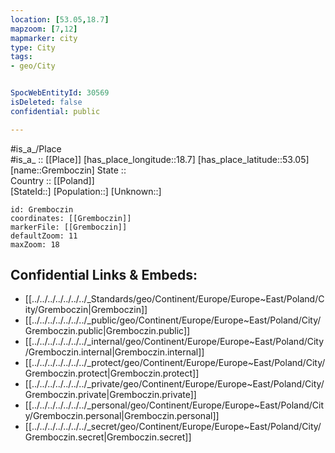 ```yaml
---
location: [53.05,18.7] 
mapzoom: [7,12] 
mapmarker: city 
type: City
tags:
- geo/City


SpocWebEntityId: 30569
isDeleted: false
confidential: public

---
```

#is_a_/Place  
#is_a_ :: [[Place]] 
[has_place_longitude::18.7] 
[has_place_latitude::53.05] 
[name::Gremboczin] 
State ::  
Country :: [[Poland]]  
[StateId::] 
[Population::] 
[Unknown::] 


```leaflet
id: Gremboczin
coordinates: [[Gremboczin]] 
markerFile: [[Gremboczin]] 
defaultZoom: 11 
maxZoom: 18
```


## Confidential Links & Embeds: 
- [[../../../../../../../_Standards/geo/Continent/Europe/Europe~East/Poland/City/Gremboczin|Gremboczin]] 
- [[../../../../../../../_public/geo/Continent/Europe/Europe~East/Poland/City/Gremboczin.public|Gremboczin.public]] 
- [[../../../../../../../_internal/geo/Continent/Europe/Europe~East/Poland/City/Gremboczin.internal|Gremboczin.internal]] 
- [[../../../../../../../_protect/geo/Continent/Europe/Europe~East/Poland/City/Gremboczin.protect|Gremboczin.protect]] 
- [[../../../../../../../_private/geo/Continent/Europe/Europe~East/Poland/City/Gremboczin.private|Gremboczin.private]] 
- [[../../../../../../../_personal/geo/Continent/Europe/Europe~East/Poland/City/Gremboczin.personal|Gremboczin.personal]] 
- [[../../../../../../../_secret/geo/Continent/Europe/Europe~East/Poland/City/Gremboczin.secret|Gremboczin.secret]] 
